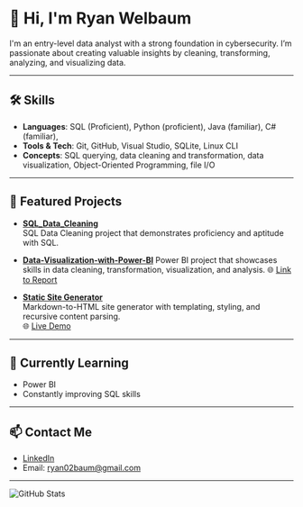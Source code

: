 # 👋 Hi, I'm Ryan Welbaum

I'm an entry-level data analyst with a strong foundation in cybersecurity. I’m passionate about creating valuable insights by cleaning, transforming, analyzing, and visualizing data.

---

## 🛠️ Skills

- **Languages**: SQL (Proficient), Python (proficient), Java (familiar), C# (familiar),
- **Tools & Tech**: Git, GitHub, Visual Studio, SQLite, Linux CLI
- **Concepts**: SQL querying, data cleaning and transformation, data visualization, Object-Oriented Programming, file I/O

---

## 📁 Featured Projects

- **[SQL_Data_Cleaning](https://github.com/rjwCode)**  
  SQL Data Cleaning project that demonstrates proficiency and aptitude with SQL.

- **[Data-Visualization-with-Power-BI](https://github.com/rjwCode/Data-Visualization-with-Power-BI)**
  Power BI project that showcases skills in data cleaning, transformation, visualization, and analysis.
  🌐 [Link to Report](https://app.powerbi.com/view?r=eyJrIjoiZGRiZTczNTEtN2YxNC00OGRmLWI3MWUtNDM0YjFiYTgxZmI5IiwidCI6IjNlYTM4YTgyLTZlOGMtNGUzMC05MzcwLWQ3MGMwNDBhM2U5NCJ9)
  
- **[Static Site Generator](https://github.com/rjwCode/static_site_generator)**  
  Markdown-to-HTML site generator with templating, styling, and recursive content parsing.  
  🌐 [Live Demo](https://rjwCode.github.io/static_site_generator)

---

## 🌱 Currently Learning

- Power BI
- Constantly improving SQL skills

---

## 📫 Contact Me

- [LinkedIn](https://www.linkedin.com/in/ryan-welbaum-8b108a292)  
- Email: ryan02baum@gmail.com

---

![GitHub Stats](https://github-readme-stats.vercel.app/api?username=rjwCode&show_icons=true&theme=tokyonight)

